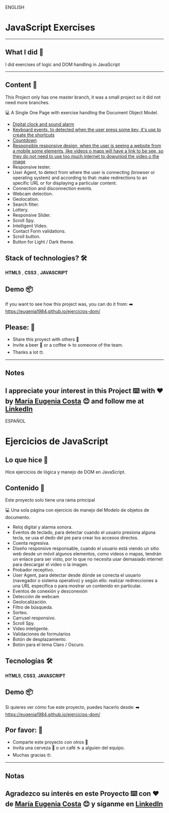 ENGLISH

# JavaScript Exercises

---

## What I did 🚀

I did exercises of logic and DOM handling in JavaScript

---

## Content 🚀

This Project only has one master branch, it was a small project so it did not need more branches. 


:computer: A Single One Page with exercise handling the Document Object Model. 

   * [Digital clock and sound alarm](https://eugenia1984.github.io/ejercicios-dom/#seccion1)
   * [Keyboard events, to detected when the user press some key, it's use to create the shortcuts](https://eugenia1984.github.io/ejercicios-dom/#seccion2)
   * [Countdown](https://eugenia1984.github.io/ejercicios-dom/#seccion3)
   * [Responsible responsive design, when the user is seeing a website from a mobile some elements, like videos o maps will have a link to be see, so they do not need to use too much internet to dowunlod the video o the image](https://eugenia1984.github.io/ejercicios-dom/#seccion4)
   * Responsive tester.
   * User Agent, to detect from where the user is connecting (browser or operating system) and according to that: make redirections to an specific URL or for displaying a particular content.
   * Connection and disconnection events.
   * Webcam detection.
   * Geolocation.
   * Search filter.
   * Lottery.
   * Responsive Slider.
   * Scroll Spy.
   * Intelligent Video.
   * Contact Form validations.
   * Scroll button.
   * Button for Light / Dark theme.

## Stack of technologies?  🛠️

**HTML5** , **CSS3** , **JAVASCRIPT**

## Demo 📦
If you want to see how this project was, you can do it from:
:arrow_right:   https://eugenia1984.github.io/ejercicios-dom/
 

## Please: 🎁

* Share this proyect with others 📢
* Invite a beer 🍺 or a coffee ☕  to someone of the team. 
* Thanks a lot 🤓.

---
## Notes
I appreciate your interest in this Project  ⌨️ with ❤️ by [María Eugenia Costa](https://github.com/eugenia1984) 😊 and follow me at [LinkedIn](http://www.linkedin.com/in/maríaeugeniacosta) 
---

ESPAÑOL

# Ejercicios de JavaScript


## Lo que hice 🚀

Hice ejercicios de lógica y manejo de DOM en JavaScript.

## Contenido 🚀
Este proyecto solo tiene una rama principal <br>

:computer: Una sola página con ejercicio de manejo del Modelo de objetos de documento. <br>
   * Reloj digital y alarma sonora.
   * Eventos de teclado, para detectar cuando el usuario presiona alguna tecla, se usa el dedo del pie para crear los accesos directos.
   * Cuenta regresiva.
   * Diseño responsive responsable, cuando el usuario está viendo un sitio web desde un móvil algunos elementos, como videos o mapas, tendrán un enlace para ser visto, por lo que no necesita usar demasiado internet para descargar el video o la imagen.
   * Probador receptivo.
   * User Agent, para detectar desde dónde se conecta el usuario (navegador o sistema operativo) y según ello: realizar redirecciones a una URL específica o para mostrar un contenido en particular.
   * Eventos de conexión y desconexión
   * Detección de webcam
   * Geolocalización.
   * Filtro de búsqueda.
   * Sorteo.
   * Carrusel responsivo.
   * Scroll Spy.
   * Video inteligente.
   * Validaciones de formularios
   * Botón de desplazamiento.
   * Botón para el tema Claro / Oscuro.
   
 

## Tecnologías 🛠️

**HTML5**, **CSS3**, **JAVASCRIPT**

## Demo 📦
Si quieres ver cómo fue este proyecto, puedes hacerlo desde:
:arrow_right: https://eugenia1984.github.io/ejercicios-dom/
 

## Por favor: 🎁

* Comparte este proyecto con otros 📢
* Invita una cerveza 🍺 o un café ☕ a alguien del equipo.
* Muchas gracias 🤓.

---
## Notas
Agradezco su interés en este Proyecto ⌨️ con ❤️ de [María Eugenia Costa](https://github.com/eugenia1984) 😊 y síganme en [LinkedIn](http://www.linkedin.com/in/maríaeugeniacosta)
---

